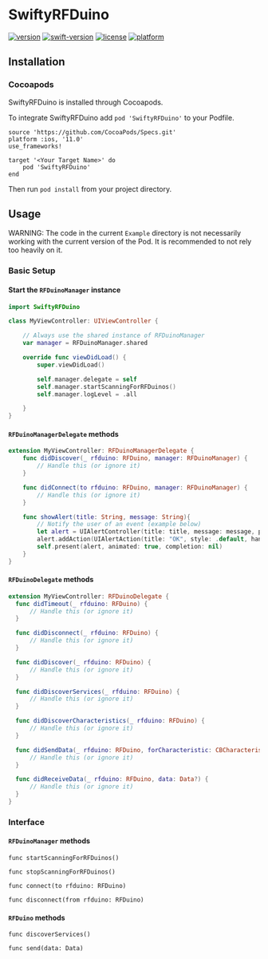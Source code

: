 # SwiftyRFDuino
[![version](https://img.shields.io/cocoapods/v/SwiftyRFDuino.svg)](https://cocoapods.org/pods/swiftyrfduino)
[![swift-version](https://img.shields.io/badge/swift%20version-4.0-orange.svg)](https://cocoapods.org/pods/swiftyrfduino)
[![license](https://img.shields.io/github/license/mashape/apistatus.svg)](https://cocoapods.org/pods/swiftyrfduino)
[![platform](https://img.shields.io/cocoapods/p/SwiftyRFDuino.svg)](https://cocoapods.org/pods/swiftyrfduino)


## Installation
### Cocoapods
SwiftyRFDuino is installed through Cocoapods.

To integrate SwiftyRFDuino add `pod 'SwiftyRFDuino'` to your Podfile.

```
source 'https://github.com/CocoaPods/Specs.git'
platform :ios, '11.0'
use_frameworks!

target '<Your Target Name>' do
    pod 'SwiftyRFDuino'
end
```

Then run `pod install` from your project directory.

## Usage

WARNING: The code in the current `Example` directory is not necessarily working with the current version of the Pod. It is recommended to not rely too heavily on it.

### Basic Setup
#### Start the `RFDuinoManager` instance

```swift
import SwiftyRFDuino

class MyViewController: UIViewController {

    // Always use the shared instance of RFDuinoManager
    var manager = RFDuinoManager.shared

    override func viewDidLoad() {
        super.viewDidLoad()

        self.manager.delegate = self
        self.manager.startScanningForRFDuinos()
        self.manager.logLevel = .all

    }
}
```

#### `RFDuinoManagerDelegate` methods

```swift
extension MyViewController: RFDuinoManagerDelegate {
    func didDiscover(_ rfduino: RFDuino, manager: RFDuinoManager) {
        // Handle this (or ignore it)
    }

    func didConnect(to rfduino: RFDuino, manager: RFDuinoManager) {
        // Handle this (or ignore it)
    }

    func showAlert(title: String, message: String){
        // Notify the user of an event (example below)
        let alert = UIAlertController(title: title, message: message, preferredStyle: .alert)
        alert.addAction(UIAlertAction(title: "OK", style: .default, handler: nil))
        self.present(alert, animated: true, completion: nil)
    }
}
```


#### `RFDuinoDelegate` methods

```swift
extension MyViewController: RFDuinoDelegate {
  func didTimeout(_ rfduino: RFDuino) {
      // Handle this (or ignore it)
  }

  func didDisconnect(_ rfduino: RFDuino) {
      // Handle this (or ignore it)
  }

  func didDiscover(_ rfduino: RFDuino) {
      // Handle this (or ignore it)
  }

  func didDiscoverServices(_ rfduino: RFDuino) {
      // Handle this (or ignore it)
  }

  func didDiscoverCharacteristics(_ rfduino: RFDuino) {
      // Handle this (or ignore it)
  }

  func didSendData(_ rfduino: RFDuino, forCharacteristic: CBCharacteristic, error: Error?) {
      // Handle this (or ignore it)
  }

  func didReceiveData(_ rfduino: RFDuino, data: Data?) {
      // Handle this (or ignore it)
  }
}
```

### Interface

#### `RFDuinoManager` methods

```
func startScanningForRFDuinos()

func stopScanningForRFDuinos()

func connect(to rfduino: RFDuino)

func disconnect(from rfduino: RFDuino)
```

#### `RFDuino` methods

```
func discoverServices()

func send(data: Data)
```
